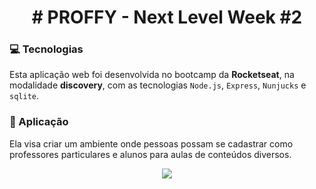
<h1 align="center">
# PROFFY - Next Level Week #2
</h1>

### 💻 Tecnologias

Esta aplicação web foi desenvolvida no bootcamp da **Rocketseat**, na modalidade **discovery**, com as tecnologias ``Node.js``, ``Express``, ``Nunjucks`` e ``sqlite``.

### 📱 Aplicação

Ela visa criar um ambiente onde pessoas possam se cadastrar como professores particulares e alunos para aulas de conteúdos diversos.

<p align="center">
<img src="https://github.com/lucasnoman/RocketSeat-NLW2/blob/master/public/images/landing.svg">
</p>
